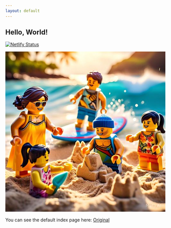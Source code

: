 ```yaml
---
layout: default
---
```


## Hello, World!

[![Netlify Status](https://api.netlify.com/api/v1/badges/4e7af8a8-cf78-4669-a0ab-f8b4c570b813/deploy-status)](https://app.netlify.com/sites/gifted-kepler-60c4b4/deploys)

<!---
![Image of swish](/assets/images/IMG_1262.JPG)
-->

![Image of swish](/assets/images/legos_hawaii_family.jpg)


You can see the default index page here: [Original](original)

